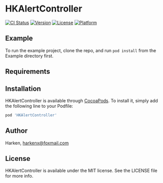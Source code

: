 # HKAlertController

[![CI Status](https://img.shields.io/travis/haikun.xiu/HKAlertController.svg?style=flat)](https://travis-ci.org/haikun.xiu/HKAlertController)
[![Version](https://img.shields.io/cocoapods/v/HKAlertController.svg?style=flat)](https://cocoapods.org/pods/HKAlertController)
[![License](https://img.shields.io/cocoapods/l/HKAlertController.svg?style=flat)](https://cocoapods.org/pods/HKAlertController)
[![Platform](https://img.shields.io/cocoapods/p/HKAlertController.svg?style=flat)](https://cocoapods.org/pods/HKAlertController)

## Example

To run the example project, clone the repo, and run `pod install` from the Example directory first.

## Requirements

## Installation

HKAlertController is available through [CocoaPods](https://cocoapods.org). To install
it, simply add the following line to your Podfile:

```ruby
pod 'HKAlertController'
```

## Author

Harken, harkenx@foxmail.com

## License

HKAlertController is available under the MIT license. See the LICENSE file for more info.

